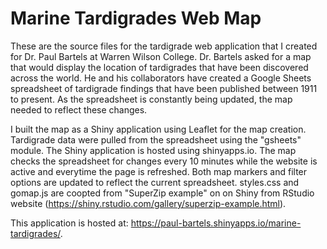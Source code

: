 # Marine Tardigrades Web Map
These are the source files for the tardigrade web application that I created for Dr. Paul Bartels at Warren Wilson College. Dr. Bartels asked for a map that would display the location of tardigrades that have been discovered across the world. He and his collaborators have created a Google Sheets spreadsheet of tardigrade findings that have been published between 1911 to present. As the spreadsheet is constantly being updated, the map needed to reflect these changes.

I built the map as a Shiny application using Leaflet for the map creation. Tardigrade data were pulled from the spreadsheet using the "gsheets" module. The Shiny application is hosted using shinyapps.io. The map checks the spreadsheet for changes every 10 minutes while the website is active and everytime the page is refreshed. Both map markers and filter options are updated to reflect the current spreadsheet. styles.css and gomap.js are coopted from "SuperZip example" on on Shiny from RStudio website (https://shiny.rstudio.com/gallery/superzip-example.html).

This application is hosted at: https://paul-bartels.shinyapps.io/marine-tardigrades/.
